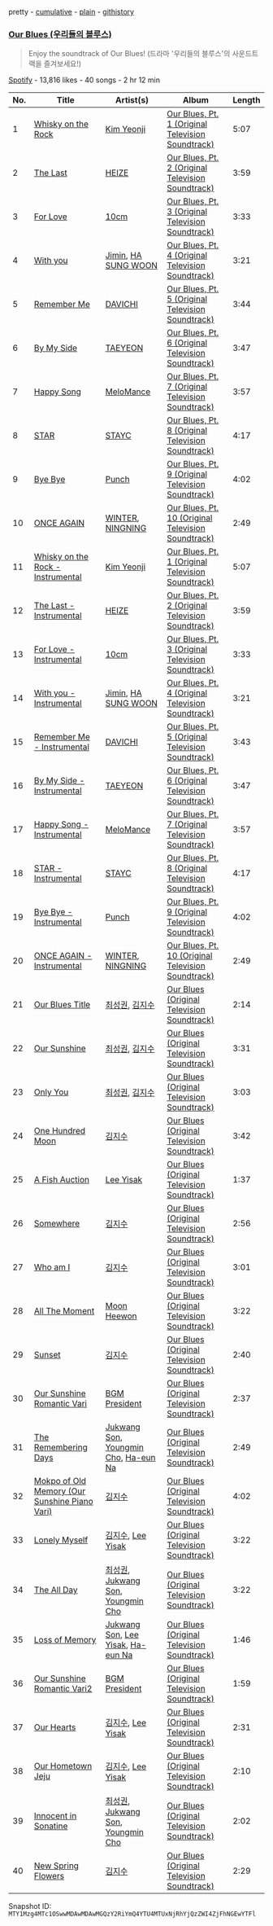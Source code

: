 pretty - [cumulative](/playlists/cumulative/37i9dQZF1DX6uViAIcMm0n.md) - [plain](/playlists/plain/37i9dQZF1DX6uViAIcMm0n) - [githistory](https://github.githistory.xyz/mackorone/spotify-playlist-archive/blob/main/playlists/plain/37i9dQZF1DX6uViAIcMm0n)

### [Our Blues \(우리들의 블루스\)](https://open.spotify.com/playlist/37i9dQZF1DX6uViAIcMm0n)

> Enjoy the soundtrack of Our Blues! \(드라마 '우리들의 블루스'의 사운드트랙을 즐겨보세요!\)

[Spotify](https://open.spotify.com/user/spotify) - 13,816 likes - 40 songs - 2 hr 12 min

| No. | Title | Artist(s) | Album | Length |
|---|---|---|---|---|
| 1 | [Whisky on the Rock](https://open.spotify.com/track/6JZllw3leQQZBcWGUO3W30) | [Kim Yeonji](https://open.spotify.com/artist/220c8fiYAk89nqAgw4x4z4) | [Our Blues, Pt\. 1 \(Original Television Soundtrack\)](https://open.spotify.com/album/4iRK15nSwRjH5Isba5ohnA) | 5:07 |
| 2 | [The Last](https://open.spotify.com/track/598HpRrTucxox28Rur6ttY) | [HEIZE](https://open.spotify.com/artist/5dCvSnVduaFleCnyy98JMo) | [Our Blues, Pt\. 2 \(Original Television Soundtrack\)](https://open.spotify.com/album/1JXO4iO6DcUFRNtyHXryuw) | 3:59 |
| 3 | [For Love](https://open.spotify.com/track/7FVkGnEexHtiavZSDL4wZT) | [10cm](https://open.spotify.com/artist/6zn0ihyAApAYV51zpXxdEp) | [Our Blues, Pt\. 3 \(Original Television Soundtrack\)](https://open.spotify.com/album/2bWjPAcoUxP7t3FWChijzl) | 3:33 |
| 4 | [With you](https://open.spotify.com/track/2gzhQaCTeNgxpeB2TPllyY) | [Jimin](https://open.spotify.com/artist/1oSPZhvZMIrWW5I41kPkkY), [HA SUNG WOON](https://open.spotify.com/artist/3OBkZ9NG8F0Fn4oNpg0yuU) | [Our Blues, Pt\. 4 \(Original Television Soundtrack\)](https://open.spotify.com/album/3Zu8uym76sjmYEGTFsXnSy) | 3:21 |
| 5 | [Remember Me](https://open.spotify.com/track/3WJ6HJ1kebnVA7S8bPKnEP) | [DAVICHI](https://open.spotify.com/artist/4z6yrDz5GfKXkeQZjOaZdq) | [Our Blues, Pt\. 5 \(Original Television Soundtrack\)](https://open.spotify.com/album/4o6ROt6vToHvwc1uMfgENE) | 3:44 |
| 6 | [By My Side](https://open.spotify.com/track/09lkEZvJPX5Lto9Ei7SFxt) | [TAEYEON](https://open.spotify.com/artist/3qNVuliS40BLgXGxhdBdqu) | [Our Blues, Pt\. 6 \(Original Television Soundtrack\)](https://open.spotify.com/album/090bFiHKTLRk5QA4hsE5Zv) | 3:47 |
| 7 | [Happy Song](https://open.spotify.com/track/1eUQ5JMD5vGz24Wxcq8fDv) | [MeloMance](https://open.spotify.com/artist/6k4r73Wq8nhkCDoUsECL1e) | [Our Blues, Pt\. 7 \(Original Television Soundtrack\)](https://open.spotify.com/album/5CkqLnLIpyWKmt6iUIhW5s) | 3:57 |
| 8 | [STAR](https://open.spotify.com/track/0DZ2mMWPkgDwWBnH6gtsQW) | [STAYC](https://open.spotify.com/artist/01XYiBYaoMJcNhPokrg0l0) | [Our Blues, Pt\. 8 \(Original Television Soundtrack\)](https://open.spotify.com/album/7HGYMEqDL4pBarAVmpQDho) | 4:17 |
| 9 | [Bye Bye](https://open.spotify.com/track/1uj92PjmEBcyTb4bXtHpQC) | [Punch](https://open.spotify.com/artist/2FgZrgTMX6Sk0VNcOsEPmm) | [Our Blues, Pt\. 9 \(Original Television Soundtrack\)](https://open.spotify.com/album/3soPFtAjCtDtljX7hfjJCR) | 4:02 |
| 10 | [ONCE AGAIN](https://open.spotify.com/track/5vsjD4VbQzkUUlvwFOhppn) | [WINTER](https://open.spotify.com/artist/3mPquBmMu97Iq9TpzQ6ayI), [NINGNING](https://open.spotify.com/artist/5t1uryofgueHrjrryqX8vM) | [Our Blues, Pt\. 10 \(Original Television Soundtrack\)](https://open.spotify.com/album/0mP330aRyX4P4ZjarRKnXO) | 2:49 |
| 11 | [Whisky on the Rock \- Instrumental](https://open.spotify.com/track/3hIApnP3HSszVGN94bIWS4) | [Kim Yeonji](https://open.spotify.com/artist/220c8fiYAk89nqAgw4x4z4) | [Our Blues, Pt\. 1 \(Original Television Soundtrack\)](https://open.spotify.com/album/4iRK15nSwRjH5Isba5ohnA) | 5:07 |
| 12 | [The Last \- Instrumental](https://open.spotify.com/track/3exmtsEbZh54fjK91CESKs) | [HEIZE](https://open.spotify.com/artist/5dCvSnVduaFleCnyy98JMo) | [Our Blues, Pt\. 2 \(Original Television Soundtrack\)](https://open.spotify.com/album/1JXO4iO6DcUFRNtyHXryuw) | 3:59 |
| 13 | [For Love \- Instrumental](https://open.spotify.com/track/7psPlIrqv0IitQ8PO6PqfE) | [10cm](https://open.spotify.com/artist/6zn0ihyAApAYV51zpXxdEp) | [Our Blues, Pt\. 3 \(Original Television Soundtrack\)](https://open.spotify.com/album/2bWjPAcoUxP7t3FWChijzl) | 3:33 |
| 14 | [With you \- Instrumental](https://open.spotify.com/track/7M30L99pePlQ3wh8IxVUsD) | [Jimin](https://open.spotify.com/artist/1oSPZhvZMIrWW5I41kPkkY), [HA SUNG WOON](https://open.spotify.com/artist/3OBkZ9NG8F0Fn4oNpg0yuU) | [Our Blues, Pt\. 4 \(Original Television Soundtrack\)](https://open.spotify.com/album/3Zu8uym76sjmYEGTFsXnSy) | 3:21 |
| 15 | [Remember Me \- Instrumental](https://open.spotify.com/track/7x2K1umobbJnsX5GAdsT6l) | [DAVICHI](https://open.spotify.com/artist/4z6yrDz5GfKXkeQZjOaZdq) | [Our Blues, Pt\. 5 \(Original Television Soundtrack\)](https://open.spotify.com/album/4o6ROt6vToHvwc1uMfgENE) | 3:43 |
| 16 | [By My Side \- Instrumental](https://open.spotify.com/track/0bKRYr2qvmlS1EpFNo4v2U) | [TAEYEON](https://open.spotify.com/artist/3qNVuliS40BLgXGxhdBdqu) | [Our Blues, Pt\. 6 \(Original Television Soundtrack\)](https://open.spotify.com/album/090bFiHKTLRk5QA4hsE5Zv) | 3:47 |
| 17 | [Happy Song \- Instrumental](https://open.spotify.com/track/4angfRpLKZNeHWhVaTNLMY) | [MeloMance](https://open.spotify.com/artist/6k4r73Wq8nhkCDoUsECL1e) | [Our Blues, Pt\. 7 \(Original Television Soundtrack\)](https://open.spotify.com/album/5CkqLnLIpyWKmt6iUIhW5s) | 3:57 |
| 18 | [STAR \- Instrumental](https://open.spotify.com/track/5RU4ByKFnuyNE8cfdnZs1e) | [STAYC](https://open.spotify.com/artist/01XYiBYaoMJcNhPokrg0l0) | [Our Blues, Pt\. 8 \(Original Television Soundtrack\)](https://open.spotify.com/album/7HGYMEqDL4pBarAVmpQDho) | 4:17 |
| 19 | [Bye Bye \- Instrumental](https://open.spotify.com/track/5FQ1kibGN5JZYGYJ7QxlkS) | [Punch](https://open.spotify.com/artist/2FgZrgTMX6Sk0VNcOsEPmm) | [Our Blues, Pt\. 9 \(Original Television Soundtrack\)](https://open.spotify.com/album/3soPFtAjCtDtljX7hfjJCR) | 4:02 |
| 20 | [ONCE AGAIN \- Instrumental](https://open.spotify.com/track/4hgXDq0JisF1lbNECQ3YRB) | [WINTER](https://open.spotify.com/artist/3mPquBmMu97Iq9TpzQ6ayI), [NINGNING](https://open.spotify.com/artist/5t1uryofgueHrjrryqX8vM) | [Our Blues, Pt\. 10 \(Original Television Soundtrack\)](https://open.spotify.com/album/0mP330aRyX4P4ZjarRKnXO) | 2:49 |
| 21 | [Our Blues Title](https://open.spotify.com/track/7GJfG17jSjeYEHQ0ktyNL5) | [최성권](https://open.spotify.com/artist/7Hyk0Nv019WbdkB502sfrr), [김지수](https://open.spotify.com/artist/6Ha9WV5Kt9inoHYq2CUpVi) | [Our Blues \(Original Television Soundtrack\)](https://open.spotify.com/album/2CMhOK08vzM7xTl3nEnghs) | 2:14 |
| 22 | [Our Sunshine](https://open.spotify.com/track/0YPMqt8gRstT02r30DF06H) | [최성권](https://open.spotify.com/artist/7Hyk0Nv019WbdkB502sfrr), [김지수](https://open.spotify.com/artist/6Ha9WV5Kt9inoHYq2CUpVi) | [Our Blues \(Original Television Soundtrack\)](https://open.spotify.com/album/2CMhOK08vzM7xTl3nEnghs) | 3:31 |
| 23 | [Only You](https://open.spotify.com/track/7eh5HBzLYamSWOp3E1d4bD) | [최성권](https://open.spotify.com/artist/7Hyk0Nv019WbdkB502sfrr), [김지수](https://open.spotify.com/artist/6Ha9WV5Kt9inoHYq2CUpVi) | [Our Blues \(Original Television Soundtrack\)](https://open.spotify.com/album/2CMhOK08vzM7xTl3nEnghs) | 3:03 |
| 24 | [One Hundred Moon](https://open.spotify.com/track/2Q7HnslF529LJ3bvXflGJa) | [김지수](https://open.spotify.com/artist/6Ha9WV5Kt9inoHYq2CUpVi) | [Our Blues \(Original Television Soundtrack\)](https://open.spotify.com/album/2CMhOK08vzM7xTl3nEnghs) | 3:42 |
| 25 | [A Fish Auction](https://open.spotify.com/track/4q3nMvglPrw4RV0twlstKe) | [Lee Yisak](https://open.spotify.com/artist/5bRodWwiSfjBFikzc96Jnp) | [Our Blues \(Original Television Soundtrack\)](https://open.spotify.com/album/2CMhOK08vzM7xTl3nEnghs) | 1:37 |
| 26 | [Somewhere](https://open.spotify.com/track/1iNtYjF33gUnAPsG3yLn1E) | [김지수](https://open.spotify.com/artist/6Ha9WV5Kt9inoHYq2CUpVi) | [Our Blues \(Original Television Soundtrack\)](https://open.spotify.com/album/2CMhOK08vzM7xTl3nEnghs) | 2:56 |
| 27 | [Who am I](https://open.spotify.com/track/4eyCqjMeZGDgU4F8ocJK1I) | [김지수](https://open.spotify.com/artist/6Ha9WV5Kt9inoHYq2CUpVi) | [Our Blues \(Original Television Soundtrack\)](https://open.spotify.com/album/2CMhOK08vzM7xTl3nEnghs) | 3:01 |
| 28 | [All The Moment](https://open.spotify.com/track/6W0o2pyLG3obB7jP3cWTpk) | [Moon Heewon](https://open.spotify.com/artist/3IjBlflnn473zWYt2R6f2z) | [Our Blues \(Original Television Soundtrack\)](https://open.spotify.com/album/2CMhOK08vzM7xTl3nEnghs) | 3:22 |
| 29 | [Sunset](https://open.spotify.com/track/0AodXiiPIOxY2oMgKtVrXd) | [김지수](https://open.spotify.com/artist/6Ha9WV5Kt9inoHYq2CUpVi) | [Our Blues \(Original Television Soundtrack\)](https://open.spotify.com/album/2CMhOK08vzM7xTl3nEnghs) | 2:40 |
| 30 | [Our Sunshine Romantic Vari](https://open.spotify.com/track/4g14HzyhPwUQ7IviAtkgJ0) | [BGM President](https://open.spotify.com/artist/77wuR8IvFFnd3yviZ8Zk6I) | [Our Blues \(Original Television Soundtrack\)](https://open.spotify.com/album/2CMhOK08vzM7xTl3nEnghs) | 2:37 |
| 31 | [The Remembering Days](https://open.spotify.com/track/5G9WalM3xivjfCrSVxSftv) | [Jukwang Son](https://open.spotify.com/artist/1TuO6nGgsxRZmQm8nKE4Ej), [Youngmin Cho](https://open.spotify.com/artist/0qYjNPOsCL3TrzoeoWZUMD), [Ha\-eun Na](https://open.spotify.com/artist/4MGU8vTNQdUgwGQtAcU1ar) | [Our Blues \(Original Television Soundtrack\)](https://open.spotify.com/album/2CMhOK08vzM7xTl3nEnghs) | 2:49 |
| 32 | [Mokpo of Old Memory \(Our Sunshine Piano Vari\)](https://open.spotify.com/track/356JqnerTM3mqKa0UGndk8) | [김지수](https://open.spotify.com/artist/6Ha9WV5Kt9inoHYq2CUpVi) | [Our Blues \(Original Television Soundtrack\)](https://open.spotify.com/album/2CMhOK08vzM7xTl3nEnghs) | 4:02 |
| 33 | [Lonely Myself](https://open.spotify.com/track/6KJwVGftJpNhDJmZ5Qa3nn) | [김지수](https://open.spotify.com/artist/6Ha9WV5Kt9inoHYq2CUpVi), [Lee Yisak](https://open.spotify.com/artist/5bRodWwiSfjBFikzc96Jnp) | [Our Blues \(Original Television Soundtrack\)](https://open.spotify.com/album/2CMhOK08vzM7xTl3nEnghs) | 3:22 |
| 34 | [The All Day](https://open.spotify.com/track/5y1Fwb9qNNUb5AEK4zPYuz) | [최성권](https://open.spotify.com/artist/7Hyk0Nv019WbdkB502sfrr), [Jukwang Son](https://open.spotify.com/artist/1TuO6nGgsxRZmQm8nKE4Ej), [Youngmin Cho](https://open.spotify.com/artist/0qYjNPOsCL3TrzoeoWZUMD) | [Our Blues \(Original Television Soundtrack\)](https://open.spotify.com/album/2CMhOK08vzM7xTl3nEnghs) | 3:22 |
| 35 | [Loss of Memory](https://open.spotify.com/track/23aw99J3DM1nyUcCNhVzzG) | [Jukwang Son](https://open.spotify.com/artist/1TuO6nGgsxRZmQm8nKE4Ej), [Lee Yisak](https://open.spotify.com/artist/5bRodWwiSfjBFikzc96Jnp), [Ha\-eun Na](https://open.spotify.com/artist/4MGU8vTNQdUgwGQtAcU1ar) | [Our Blues \(Original Television Soundtrack\)](https://open.spotify.com/album/2CMhOK08vzM7xTl3nEnghs) | 1:46 |
| 36 | [Our Sunshine Romantic Vari2](https://open.spotify.com/track/7D3lJZEv55LRE7IPi1PFur) | [BGM President](https://open.spotify.com/artist/77wuR8IvFFnd3yviZ8Zk6I) | [Our Blues \(Original Television Soundtrack\)](https://open.spotify.com/album/2CMhOK08vzM7xTl3nEnghs) | 1:59 |
| 37 | [Our Hearts](https://open.spotify.com/track/6VL3hdKZoAfm31PttVI7bg) | [김지수](https://open.spotify.com/artist/6Ha9WV5Kt9inoHYq2CUpVi), [Lee Yisak](https://open.spotify.com/artist/5bRodWwiSfjBFikzc96Jnp) | [Our Blues \(Original Television Soundtrack\)](https://open.spotify.com/album/2CMhOK08vzM7xTl3nEnghs) | 2:31 |
| 38 | [Our Hometown Jeju](https://open.spotify.com/track/2Puwrtt7OyCmBtDREzDnMn) | [김지수](https://open.spotify.com/artist/6Ha9WV5Kt9inoHYq2CUpVi), [Lee Yisak](https://open.spotify.com/artist/5bRodWwiSfjBFikzc96Jnp) | [Our Blues \(Original Television Soundtrack\)](https://open.spotify.com/album/2CMhOK08vzM7xTl3nEnghs) | 2:10 |
| 39 | [Innocent in Sonatine](https://open.spotify.com/track/6A0CIbAdsKbp1VeQBFfWNF) | [최성권](https://open.spotify.com/artist/7Hyk0Nv019WbdkB502sfrr), [Jukwang Son](https://open.spotify.com/artist/1TuO6nGgsxRZmQm8nKE4Ej), [Youngmin Cho](https://open.spotify.com/artist/0qYjNPOsCL3TrzoeoWZUMD) | [Our Blues \(Original Television Soundtrack\)](https://open.spotify.com/album/2CMhOK08vzM7xTl3nEnghs) | 2:02 |
| 40 | [New Spring Flowers](https://open.spotify.com/track/6JOH7xyDCxJDkNINrujYVl) | [김지수](https://open.spotify.com/artist/6Ha9WV5Kt9inoHYq2CUpVi) | [Our Blues \(Original Television Soundtrack\)](https://open.spotify.com/album/2CMhOK08vzM7xTl3nEnghs) | 2:29 |

Snapshot ID: `MTY1Mzg4MTc1OSwwMDAwMDAwMGQzY2RiYmQ4YTU4MTUxNjRhYjQzZWI4ZjFhNGEwYTFl`
